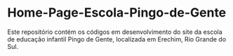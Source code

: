 # Home-Page-Escola-Pingo-de-Gente
Este repositório contém os códigos em desenvolvimento do site da escola de educação infantil Pingo de Gente, localizada em Erechim, Rio Grande do Sul.
